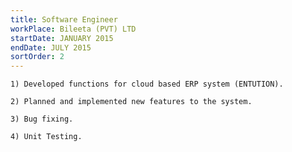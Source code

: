 ```yaml
---
title: Software Engineer
workPlace: Bileeta (PVT) LTD
startDate: JANUARY 2015
endDate: JULY 2015
sortOrder: 2
---
```

`1) Developed functions for cloud based ERP system (ENTUTION).`

`2) Planned and implemented new features to the system.`

`3) Bug fixing.`

`4) Unit Testing.`
